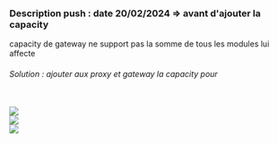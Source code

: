<h3> Description  push : date 20/02/2024 => avant d'ajouter la capacity </h3>
<p> capacity de gateway ne support pas la somme de tous les modules lui affecte </p>
<h6> Solution : ajouter aux proxy et gateway la capacity pour </h6>
<br/>
<img src="etat_avancement/img_1.png">
<br/>
<img src="etat_avancement/img.png">
<br/>
<img src="etat_avancement/img_2.png">

